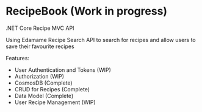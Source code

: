 # RecipeBook (Work in progress)
.NET Core Recipe MVC API

Using Edamame Recipe Search API to search for recipes and allow users to save their favourite recipes

Features:
- User Authentication and Tokens (WIP)
- Authorization (WIP)
- CosmosDB (Complete)
- CRUD for Recipes (Complete)
- Data Model (Complete)
- User Recipe Management (WIP)
